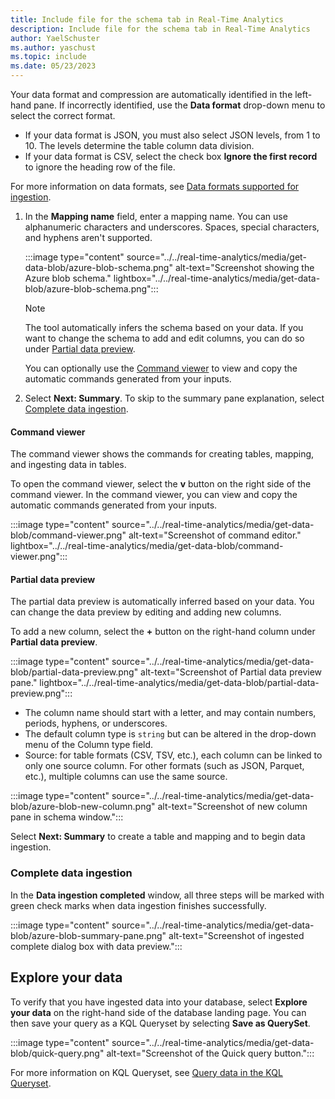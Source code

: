 ```yaml
---
title: Include file for the schema tab in Real-Time Analytics
description: Include file for the schema tab in Real-Time Analytics
author: YaelSchuster
ms.author: yaschust
ms.topic: include
ms.date: 05/23/2023
---
```


Your data format and compression are automatically identified in the left-hand pane. If incorrectly identified, use the **Data format** drop-down menu to select the correct format.

* If your data format is JSON, you must also select JSON levels, from 1 to 10. The levels determine the table column data division.
* If your data format is CSV, select the check box **Ignore the first record** to ignore the heading row of the file.

For more information on data formats, see [Data formats supported  for ingestion](/azure/data-explorer/ingestion-supported-formats?context=/fabric/context/context&pivots=fabric).

1. In the **Mapping name** field, enter a mapping name. You can use alphanumeric characters and underscores. Spaces, special characters, and hyphens aren't supported.

    :::image type="content" source="../../real-time-analytics/media/get-data-blob/azure-blob-schema.png" alt-text="Screenshot showing the Azure blob schema."  lightbox="../../real-time-analytics/media/get-data-blob/azure-blob-schema.png":::

    >[!NOTE]
    >
    > The tool automatically infers the schema based on your data. If you want to change the schema to add and edit columns, you can do so under [Partial data preview](#partial-data-preview).
    >
    > You can optionally use the [Command viewer](#command-viewer) to view and copy the automatic commands generated from your inputs.

1. Select **Next: Summary**. To skip to the summary pane explanation, select [Complete data ingestion](#complete-data-ingestion).

#### Command viewer

The command viewer shows the commands for creating tables, mapping, and ingesting data in tables.

To open the command viewer, select the **v** button on the right side of the command viewer. In the command viewer, you can view and copy the automatic commands generated from your inputs.

:::image type="content" source="../../real-time-analytics/media/get-data-blob/command-viewer.png" alt-text="Screenshot of command editor."  lightbox="../../real-time-analytics/media/get-data-blob/command-viewer.png":::

#### Partial data preview

The partial data preview is automatically inferred based on your data. You can change the data preview by editing and adding new columns.

To add a new column, select the **+** button on the right-hand column under **Partial data preview**.

:::image type="content" source="../../real-time-analytics/media/get-data-blob/partial-data-preview.png" alt-text="Screenshot of Partial data preview pane."  lightbox="../../real-time-analytics/media/get-data-blob/partial-data-preview.png":::

* The column name should start with a letter, and may contain numbers, periods, hyphens, or underscores.
* The default column type is `string` but can be altered in the drop-down menu of the Column type field.
* Source: for table formats (CSV, TSV, etc.), each column can be linked to only one source column. For other formats (such as JSON, Parquet, etc.), multiple columns can use the same source.

:::image type="content" source="../../real-time-analytics/media/get-data-blob/azure-blob-new-column.png" alt-text="Screenshot of new column pane in schema window.":::

Select **Next: Summary** to create a table and mapping and to begin data ingestion.

### Complete data ingestion

In the **Data ingestion completed** window, all three steps will be marked with green check marks when data ingestion finishes successfully.

:::image type="content" source="../../real-time-analytics/media/get-data-blob/azure-blob-summary-pane.png" alt-text="Screenshot of ingested complete dialog box with data preview.":::

## Explore your data

To verify that you have ingested data into your database, select **Explore your data** on the right-hand side of the database landing page. You can then save your query as a KQL Queryset by selecting **Save as QuerySet**.

:::image type="content" source="../../real-time-analytics/media/get-data-blob/quick-query.png" alt-text="Screenshot of the Quick query button.":::

For more information on KQL Queryset, see [Query data in the KQL Queryset](../../real-time-analytics/kusto-query-set.md).
